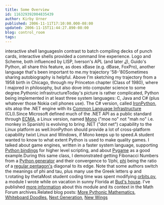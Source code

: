```yaml
---
title: Some Overview
id: 116329392004835439
author: Kirby Urner
published: 2006-11-11T17:10:00.000-08:00
updated: 2006-11-15T11:44:27.890-08:00
blog: control_room
tags: 
---
```


[](http://photos1.blogger.com/blogger/1134/545/1600/interactive.jpg)interactive shell languagesIn contrast to batch compiling decks of punch cards, interactive shells provided a command line experience.  Logo and Scheme, both influenced by LISP, Iverson's APL (and later [J](http://www.jsoftware.com/)), Guido's Python, all share this feature, as does xBase (e.g. dBase, FoxPro), another language that's been important to me.[](http://photos1.blogger.com/blogger/1134/545/1600/trajectory.jpg)my trajectory '58-'80Sometimes sharing autobiography is helpful. Above I'm sketching my trajectory from a 1958 birth in Chicago, through my Princeton chapter (Class of 1980), where I majored in philosophy, but also dove into computer science to some degree.[](http://photos1.blogger.com/blogger/1134/545/1600/infrastructure.jpg)Pythonic infrastructureToday's picture is rather complicated, Python being implemented in at least three system languages:  C, Java and C# (plus whatever those Nokia cell phones use).  The C# version, called [IronPython](http://www.codeplex.com/IronPython), sits atop the .NET engine with its [Common Language Infrastructure](http://en.wikipedia.org/wiki/Common_Language_Infrastructure) (CLI).Since Microsoft defined much of the .NET API as a public standard through [ECMA](http://www.mono-project.com/ECMA), a Linux version, named [Mono](http://www.mono-project.com/Main_Page) ("moe no" not "mah no" i.e.  monkey in Spanish) is evolving to bring .NET ("dot net") capability to the Linux platform as well.IronPython should provide a lot of cross-platform capability twixt Linux and Windows, if Mono keeps up to speed.A student wanted to know to what extent Python is used to make quality games.  I talked about game engines, written in a faster system language, supporting [Python bindings](http://en.wikibooks.org/wiki/Python_Programming/Game_Programming_in_Python) for higher level scripting, and about [Pygame](http://www.pygame.org/) as a good example.During this same class, I demonstrated getting Fibonacci Numbers from a [Python generator](http://mybizmo.blogspot.com/2006/09/focal-points.html) and their convergence to 1/phi, [phi](http://controlroom.blogspot.com/2006/10/geometry-in-nature.html) being the ratio of a [regular pentagon's](http://mybizmo.blogspot.com/2006/08/mathcasting-about-phi.html) diagonal to its edge.  Note that some authors switch the meanings of phi and tau, plus many use the Greek letters φ and τ.[](http://photos1.blogger.com/blogger/1134/545/1600/rotation.jpg)rotating by thetaMost student coding time was spent modifying [orbits.py](http://www.4dsolutions.net/cgi-bin/py2html.cgi?script=/ocn/python/orbits.py), a module I wrote while on vacation in sunny Florida at [Bud's house](http://mybizmo.blogspot.com/2006/11/back-to-silicon-forest.html).  I've published [more information](http://mathforum.org/kb/thread.jspa?threadID=1493433&tstart=0) about this module and its context in the Math Forum archives.Related blog posts: [More Pythonic Mathematics](http://worldgame.blogspot.com/2006/11/more-pythonic-mathematics.html), [Whiteboard Doodles](http://mybizmo.blogspot.com/2006/10/whiteboard-doodles.html), [Next Generation](http://worldgame.blogspot.com/2006/10/next-generation.html), [New Wings](http://controlroom.blogspot.com/2006/10/new-wings.html)